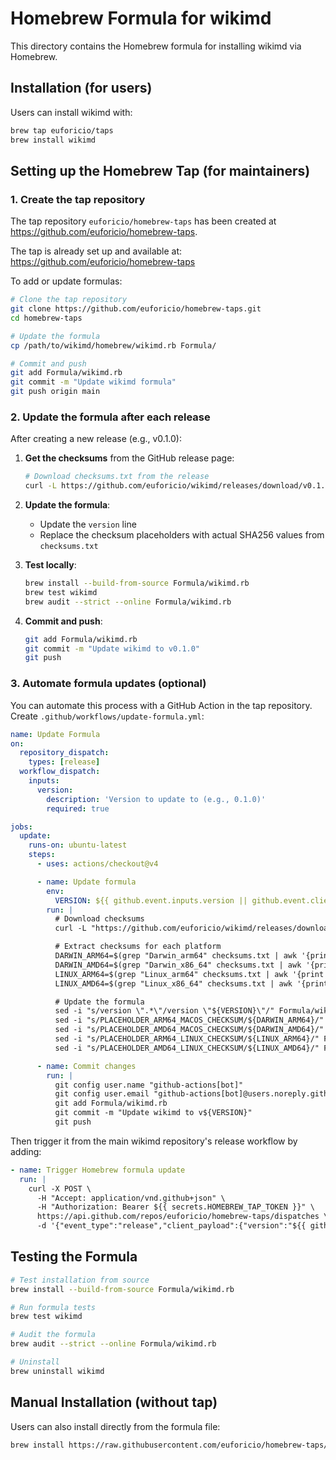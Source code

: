 # Homebrew Formula for wikimd

This directory contains the Homebrew formula for installing wikimd via Homebrew.

## Installation (for users)

Users can install wikimd with:

```bash
brew tap euforicio/taps
brew install wikimd
```

## Setting up the Homebrew Tap (for maintainers)

### 1. Create the tap repository

The tap repository `euforicio/homebrew-taps` has been created at https://github.com/euforicio/homebrew-taps.

The tap is already set up and available at:
https://github.com/euforicio/homebrew-taps

To add or update formulas:
```bash
# Clone the tap repository
git clone https://github.com/euforicio/homebrew-taps.git
cd homebrew-taps

# Update the formula
cp /path/to/wikimd/homebrew/wikimd.rb Formula/

# Commit and push
git add Formula/wikimd.rb
git commit -m "Update wikimd formula"
git push origin main
```

### 2. Update the formula after each release

After creating a new release (e.g., v0.1.0):

1. **Get the checksums** from the GitHub release page:
   ```bash
   # Download checksums.txt from the release
   curl -L https://github.com/euforicio/wikimd/releases/download/v0.1.0/checksums.txt
   ```

2. **Update the formula**:
   - Update the `version` line
   - Replace the checksum placeholders with actual SHA256 values from `checksums.txt`

3. **Test locally**:
   ```bash
   brew install --build-from-source Formula/wikimd.rb
   brew test wikimd
   brew audit --strict --online Formula/wikimd.rb
   ```

4. **Commit and push**:
   ```bash
   git add Formula/wikimd.rb
   git commit -m "Update wikimd to v0.1.0"
   git push
   ```

### 3. Automate formula updates (optional)

You can automate this process with a GitHub Action in the tap repository. Create `.github/workflows/update-formula.yml`:

```yaml
name: Update Formula
on:
  repository_dispatch:
    types: [release]
  workflow_dispatch:
    inputs:
      version:
        description: 'Version to update to (e.g., 0.1.0)'
        required: true

jobs:
  update:
    runs-on: ubuntu-latest
    steps:
      - uses: actions/checkout@v4

      - name: Update formula
        env:
          VERSION: ${{ github.event.inputs.version || github.event.client_payload.version }}
        run: |
          # Download checksums
          curl -L "https://github.com/euforicio/wikimd/releases/download/v${VERSION}/checksums.txt" -o checksums.txt

          # Extract checksums for each platform
          DARWIN_ARM64=$(grep "Darwin_arm64" checksums.txt | awk '{print $1}')
          DARWIN_AMD64=$(grep "Darwin_x86_64" checksums.txt | awk '{print $1}')
          LINUX_ARM64=$(grep "Linux_arm64" checksums.txt | awk '{print $1}')
          LINUX_AMD64=$(grep "Linux_x86_64" checksums.txt | awk '{print $1}')

          # Update the formula
          sed -i "s/version \".*\"/version \"${VERSION}\"/" Formula/wikimd.rb
          sed -i "s/PLACEHOLDER_ARM64_MACOS_CHECKSUM/${DARWIN_ARM64}/" Formula/wikimd.rb
          sed -i "s/PLACEHOLDER_AMD64_MACOS_CHECKSUM/${DARWIN_AMD64}/" Formula/wikimd.rb
          sed -i "s/PLACEHOLDER_ARM64_LINUX_CHECKSUM/${LINUX_ARM64}/" Formula/wikimd.rb
          sed -i "s/PLACEHOLDER_AMD64_LINUX_CHECKSUM/${LINUX_AMD64}/" Formula/wikimd.rb

      - name: Commit changes
        run: |
          git config user.name "github-actions[bot]"
          git config user.email "github-actions[bot]@users.noreply.github.com"
          git add Formula/wikimd.rb
          git commit -m "Update wikimd to v${VERSION}"
          git push
```

Then trigger it from the main wikimd repository's release workflow by adding:

```yaml
- name: Trigger Homebrew formula update
  run: |
    curl -X POST \
      -H "Accept: application/vnd.github+json" \
      -H "Authorization: Bearer ${{ secrets.HOMEBREW_TAP_TOKEN }}" \
      https://api.github.com/repos/euforicio/homebrew-taps/dispatches \
      -d '{"event_type":"release","client_payload":{"version":"${{ github.ref_name }}"}}'
```

## Testing the Formula

```bash
# Test installation from source
brew install --build-from-source Formula/wikimd.rb

# Run formula tests
brew test wikimd

# Audit the formula
brew audit --strict --online Formula/wikimd.rb

# Uninstall
brew uninstall wikimd
```

## Manual Installation (without tap)

Users can also install directly from the formula file:

```bash
brew install https://raw.githubusercontent.com/euforicio/homebrew-taps/main/Formula/wikimd.rb
```
